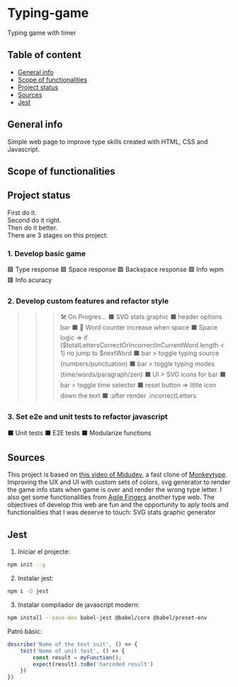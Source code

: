 # Typing-game
Typing game with timer

## Table of content
* [General info](#general-info)   
* [Scope of functionalities](#scope-of-functionalities)
* [Project status](#project-status)
* [Sources](#sources)
* [Jest](#jest)

## General info
Simple web page to improve type skills created with HTML, CSS and Javascript.

## Scope of functionalities


<!--    
        Logics Diagrames
        Test for component refactor
-->

## Project status
First do it.   
Second do it right.   
Then do it better.   
There are 3 stages on this project:
### 1. Develop basic game
🟩 Type response 
🟩 Space response 
🟩 Backspace response
🟩 Info wpm
🟩 Info acuracy

### 2. Develop custom features and refactor style
>>> 🛠 On Progres...
⬛ SVG stats graphic
⬛ header options bar
⬛ 🐞 Word counter increase when space
⬛ Space logic => if ($totalLettersCorrectOrIncorrectInCurrentWord.length < 1) no jump to $nextWord
⬛ bar > toggle typing source (numbers/punctuation)
⬛ bar > toggle typing modes (time/words/paragraph/zen)
⬛ UI > SVG icons for bar
⬛ bar > toggle time selector
⬛ reset button => little icon down the text
⬛ :after render .incorrectLetters
### 3. Set e2e and unit tests to refactor javascript
⬛ Unit tests
⬛ E2E tests
⬛ Modularize functions

## Sources
This project is based on [this video of Midudev](https://www.youtube.com/watch?v=157qVlTelOg&t=118s), a fast clone of [Monkeytype](https://monkeytype.com/). 
Improving the UX and UI with custom sets of colors, svg generator to render the game info stats when game is over and render the wrong type letter. I also get some functionalities from [Agile Fingers](https://agilefingers.com/es) another type web.
The objectives of develop this web are fun and the opportunity to aply tools and functionalities that I was deserve to touch:
SVG stats graphic generator


## Jest
1. Iniciar el projecte:   
```bash
npm init --y
```
2. Instalar jest:   

```bash
npm i -D jest
```
3. Instalar compilador de javascript modern:   

```bash
npm install --save-dev babel-jest @babel/core @babel/preset-env
```

Patró bàsic:
```javascript
describe('Name of the test suit', () => {
    test('Name of unit test', () => {
        const result = myFunction();
        expect(result).toBe('harcoded result')
    })
})
```
